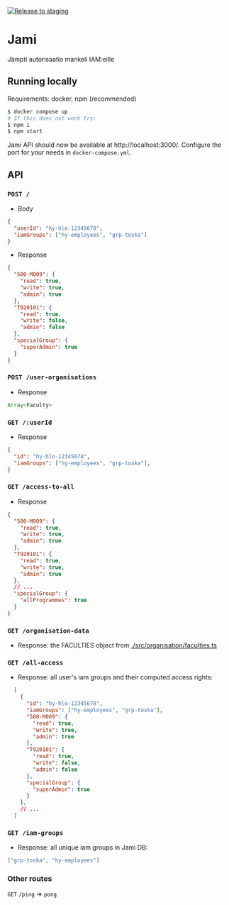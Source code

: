 [![Release to staging](https://github.com/UniversityOfHelsinkiCS/jami/actions/workflows/staging.yml/badge.svg)](https://github.com/UniversityOfHelsinkiCS/jami/actions/workflows/staging.yml)

# Jami

Jämpti autorisaatio mankeli IAM:eille

## Running locally

Requirements: docker, npm (recommended)

```sh
$ docker compose up
# If this does not work try:
$ npm i
$ npm start
```

Jami API should now be available at http://localhost:3000/. Configure the port for your needs in `docker-compose.yml`.


## API

### `POST /`

- Body

```json
{
  "userId": "hy-hlo-12345678",
  "iamGroups": ["hy-employees", "grp-toska"]
}
```

- Response

```json
{
  "500-M009": {
    "read": true,
    "write": true,
    "admin": true
  },
  "T920101": {
    "read": true,
    "write": false,
    "admin": false
  },
  "specialGroup": {
    "superAdmin": true
  }
}
```

### `POST /user-organisations`

- Response

```ts
Array<Faculty>
```

### `GET /:userId`

- Response

```json
{
  "id": "hy-hlo-12345678",
  "iamGroups": ["hy-employees", "grp-toska"],
}
```

### `GET /access-to-all`

- Response

```json
{
  "500-M009": {
    "read": true,
    "write": true,
    "admin": true
  },
  "T920101": {
    "read": true,
    "write": true,
    "admin": true
  },
  // ...
  "specialGroup": {
    "allProgrammes": true
  }
}
```

### `GET /organisation-data`

- Response: the FACULTIES object from [./src/organisation/faculties.ts](./src/organisation/faculties.ts)

### `GET /all-access`

- Response: all user's iam groups and their computed access rights:

```json
  [
    {
      "id": "hy-hlo-12345678",
      "iamGroups": ["hy-employees", "grp-toska"],
      "500-M009": {
        "read": true,
        "write": true,
        "admin": true
      },
      "T920101": {
        "read": true,
        "write": false,
        "admin": false
      },
      "specialGroup": {
        "superAdmin": true
      }
    },
    // ...
  ]
```

### `GET /iam-groups`

- Response: all unique iam groups in Jami DB:

```json
["grp-toska", "hy-employees"]
```

### Other routes

`GET` `/ping` => `pong`

